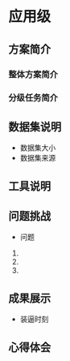 # 应用级
## 方案简介
### 整体方案简介
### 分级任务简介
## 数据集说明
- 数据集大小
- 数据集来源
## 工具说明
## 问题挑战
- 问题
1.
2.
3.
## 成果展示
- 装逼时刻
## 心得体会
